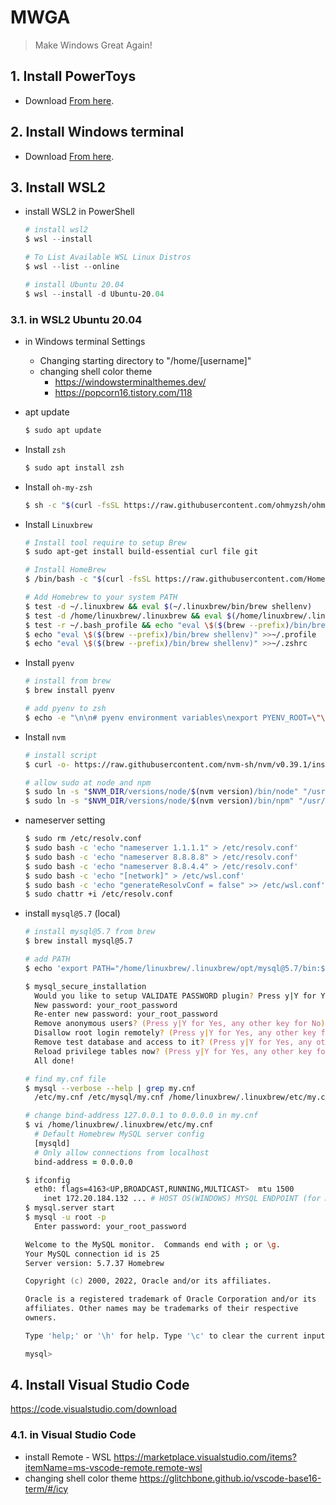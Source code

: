 # MWGA
> Make Windows Great Again!

## 1. Install PowerToys
- Download [From here](https://github.com/microsoft/PowerToys/releases).

## 2. Install Windows terminal
- Download [From here](https://www.microsoft.com/ko-kr/p/windows-terminal/9n0dx20hk701?rtc=1&activetab=pivot:overviewtab).

## 3. Install WSL2
- install WSL2 in PowerShell
  ```PowerShell
  # install wsl2
  $ wsl --install

  # To List Available WSL Linux Distros
  $ wsl --list --online

  # install Ubuntu 20.04
  $ wsl --install -d Ubuntu-20.04
  ```
### 3.1. in WSL2 Ubuntu 20.04
  - in Windows terminal Settings 
    - Changing starting directory to "/home/[username]" 
    - changing shell color theme
      - https://windowsterminalthemes.dev/
      - https://popcorn16.tistory.com/118


  - apt update
    ```bash
    $ sudo apt update
    ```
  - Install `zsh`
    ```zsh
    $ sudo apt install zsh
    ```
  - Install `oh-my-zsh`
    ```zsh
    $ sh -c "$(curl -fsSL https://raw.githubusercontent.com/ohmyzsh/ohmyzsh/master/tools/install.sh)"
    ```
  - Install `Linuxbrew`
    ```zsh    
    # Install tool require to setup Brew 
    $ sudo apt-get install build-essential curl file git
    
    # Install HomeBrew
    $ /bin/bash -c "$(curl -fsSL https://raw.githubusercontent.com/Homebrew/install/master/install.sh)"
    
    # Add Homebrew to your system PATH
    $ test -d ~/.linuxbrew && eval $(~/.linuxbrew/bin/brew shellenv)
    $ test -d /home/linuxbrew/.linuxbrew && eval $(/home/linuxbrew/.linuxbrew/bin/brew shellenv)
    $ test -r ~/.bash_profile && echo "eval \$($(brew --prefix)/bin/brew shellenv)" >>~/.bash_profile
    $ echo "eval \$($(brew --prefix)/bin/brew shellenv)" >>~/.profile
    $ echo "eval \$($(brew --prefix)/bin/brew shellenv)" >>~/.zshrc
    ```
  - Install `pyenv`
    ```zsh
    # install from brew
    $ brew install pyenv
    
    # add pyenv to zsh
    $ echo -e "\n\n# pyenv environment variables\nexport PYENV_ROOT=\"\$HOME/.pyenv\"\nexport PATH=\"\$PYENV_ROOT/bin:\$PATH\"\n\n# pyenv initialization\nif command -v pyenv 1>/dev/null 2>&1; then\n  eval \"\$(pyenv init --path)\"\nfi\n\n" >> ~/.zshrc
    ```
  - Install `nvm`
    ```zsh
    # install script
    $ curl -o- https://raw.githubusercontent.com/nvm-sh/nvm/v0.39.1/install.sh | bash
    
    # allow sudo at node and npm
    $ sudo ln -s "$NVM_DIR/versions/node/$(nvm version)/bin/node" "/usr/local/bin/node"
    $ sudo ln -s "$NVM_DIR/versions/node/$(nvm version)/bin/npm" "/usr/local/bin/npm"
    ```
  - nameserver setting
    ```zsh
    $ sudo rm /etc/resolv.conf
    $ sudo bash -c 'echo "nameserver 1.1.1.1" > /etc/resolv.conf'
    $ sudo bash -c 'echo "nameserver 8.8.8.8" > /etc/resolv.conf'
    $ sudo bash -c 'echo "nameserver 8.8.4.4" > /etc/resolv.conf'
    $ sudo bash -c 'echo "[network]" > /etc/wsl.conf'
    $ sudo bash -c 'echo "generateResolvConf = false" >> /etc/wsl.conf'
    $ sudo chattr +i /etc/resolv.conf
    ```
  - install `mysql@5.7` (local)
    ```zsh
    # install mysql@5.7 from brew
    $ brew install mysql@5.7
    
    # add PATH
    $ echo 'export PATH="/home/linuxbrew/.linuxbrew/opt/mysql@5.7/bin:$PATH"' >> ~/.zshrc
    
    $ mysql_secure_installation
      Would you like to setup VALIDATE PASSWORD plugin? Press y|Y for Yes, any other key for No: n
      New password: your_root_password
      Re-enter new password: your_root_password
      Remove anonymous users? (Press y|Y for Yes, any other key for No) : y
      Disallow root login remotely? (Press y|Y for Yes, any other key for No) : y
      Remove test database and access to it? (Press y|Y for Yes, any other key for No) : n
      Reload privilege tables now? (Press y|Y for Yes, any other key for No) : y
      All done!
    
    # find my.cnf file
    $ mysql --verbose --help | grep my.cnf
      /etc/my.cnf /etc/mysql/my.cnf /home/linuxbrew/.linuxbrew/etc/my.cnf ~/.my.cnf
    
    # change bind-address 127.0.0.1 to 0.0.0.0 in my.cnf
    $ vi /home/linuxbrew/.linuxbrew/etc/my.cnf
      # Default Homebrew MySQL server config
      [mysqld]
      # Only allow connections from localhost
      bind-address = 0.0.0.0
    
    $ ifconfig
      eth0: flags=4163<UP,BROADCAST,RUNNING,MULTICAST>  mtu 1500
        inet 172.20.184.132 ... # HOST OS(WINDOWS) MYSQL ENDPOINT (for Mysql Workbench)
    $ mysql.server start
    $ mysql -u root -p
      Enter password: your_root_password
    
    Welcome to the MySQL monitor.  Commands end with ; or \g.
    Your MySQL connection id is 25
    Server version: 5.7.37 Homebrew

    Copyright (c) 2000, 2022, Oracle and/or its affiliates.

    Oracle is a registered trademark of Oracle Corporation and/or its
    affiliates. Other names may be trademarks of their respective
    owners.

    Type 'help;' or '\h' for help. Type '\c' to clear the current input statement.

    mysql>
    ```
## 4. Install Visual Studio Code
https://code.visualstudio.com/download
### 4.1. in Visual Studio Code
- install Remote - WSL https://marketplace.visualstudio.com/items?itemName=ms-vscode-remote.remote-wsl
- changing shell color theme https://glitchbone.github.io/vscode-base16-term/#/icy

